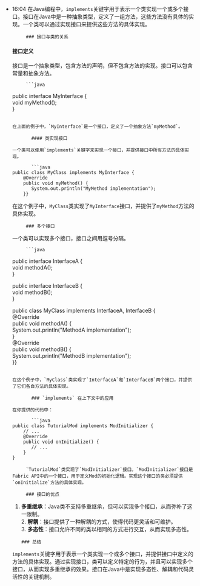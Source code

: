 
- 16:04 
	在Java编程中，`implements`关键字用于表示一个类实现一个或多个接口。接口在Java中是一种抽象类型，定义了一组方法，这些方法没有具体的实现。一个类可以通过实现接口来提供这些方法的具体实现。  
	  
	       ### 接口与类的关系  
	  
	#### 接口定义  
	  
	接口是一个抽象类型，包含方法的声明，但不包含方法的实现。接口可以包含常量和抽象方法。  
	  
	       ```java  
	public interface MyInterface {  
	    void myMethod();  
	}  
	```  
	  
	在上面的例子中，`MyInterface`是一个接口，定义了一个抽象方法`myMethod`。  
	  
	       #### 类实现接口  
	  
	一个类可以使用`implements`关键字来实现一个接口，并提供接口中所有方法的具体实现。  
	  
	       ```java  
	public class MyClass implements MyInterface {  
	    @Override  
	    public void myMethod() {  
	       System.out.println("MyMethod implementation");  
	    }}  
	```  
	  
	在这个例子中，`MyClass`类实现了`MyInterface`接口，并提供了`myMethod`方法的具体实现。  
	  
	       ### 多个接口  
	  
	一个类可以实现多个接口，接口之间用逗号分隔。  
	  
	       ```java  
	public interface InterfaceA {  
	    void methodA();  
	}  
	  
	public interface InterfaceB {  
	    void methodB();  
	}  
	  
	public class MyClass implements InterfaceA, InterfaceB {  
	    @Override  
	    public void methodA() {  
	       System.out.println("MethodA implementation");  
	    }  
	    @Override  
	    public void methodB() {  
	       System.out.println("MethodB implementation");  
	    }}  
	```  
	  
	在这个例子中，`MyClass`类实现了`InterfaceA`和`InterfaceB`两个接口，并提供了它们各自方法的具体实现。  
	  
	       ### `implements` 在上下文中的应用  
	  
	在你提供的代码中：  
	  
	       ```java  
	public class TutorialMod implements ModInitializer {  
	    // ...  
	    @Override  
	    public void onInitialize() {  
	       // ...  
	    }  
	}  
	```  
	  
	       `TutorialMod`类实现了`ModInitializer`接口。`ModInitializer`接口是Fabric API中的一个接口，用于定义Mod的初始化逻辑。实现这个接口的类必须提供`onInitialize`方法的具体实现。  
	  
	       ### 接口的优点  
	  
	1. **多重继承**：Java类不支持多重继承，但可以实现多个接口，从而弥补了这一限制。  
	       2. **解耦**：接口提供了一种解耦的方式，使得代码更灵活和可维护。  
	       3. **多态性**：接口允许不同的类以相同的方式进行交互，从而实现多态性。  
	  
	       ### 总结  
	  
	`implements`关键字用于表示一个类实现一个或多个接口，并提供接口中定义的方法的具体实现。通过实现接口，类可以定义特定的行为，并且可以实现多个接口，从而实现多重继承的效果。接口在Java中是实现多态性、解耦和代码灵活性的关键机制。 